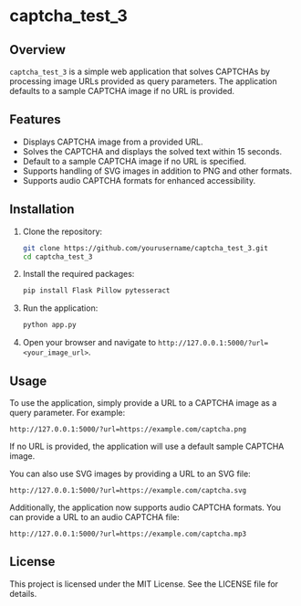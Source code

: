 # captcha_test_3

## Overview

`captcha_test_3` is a simple web application that solves CAPTCHAs by processing image URLs provided as query parameters. The application defaults to a sample CAPTCHA image if no URL is provided.

## Features
- Displays CAPTCHA image from a provided URL.
- Solves the CAPTCHA and displays the solved text within 15 seconds.
- Default to a sample CAPTCHA image if no URL is specified.
- Supports handling of SVG images in addition to PNG and other formats.
- Supports audio CAPTCHA formats for enhanced accessibility.

## Installation

1. Clone the repository:
   ```bash
   git clone https://github.com/yourusername/captcha_test_3.git
   cd captcha_test_3
   ```

2. Install the required packages:
   ```bash
   pip install Flask Pillow pytesseract
   ```

3. Run the application:
   ```bash
   python app.py
   ```

4. Open your browser and navigate to `http://127.0.0.1:5000/?url=<your_image_url>`.

## Usage

To use the application, simply provide a URL to a CAPTCHA image as a query parameter. For example:
```
http://127.0.0.1:5000/?url=https://example.com/captcha.png
```
If no URL is provided, the application will use a default sample CAPTCHA image.

You can also use SVG images by providing a URL to an SVG file:
```
http://127.0.0.1:5000/?url=https://example.com/captcha.svg
```

Additionally, the application now supports audio CAPTCHA formats. You can provide a URL to an audio CAPTCHA file:
```
http://127.0.0.1:5000/?url=https://example.com/captcha.mp3
```

## License

This project is licensed under the MIT License. See the LICENSE file for details.